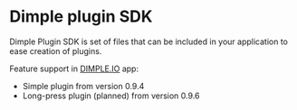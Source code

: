 Dimple plugin SDK
==========

Dimple Plugin SDK is set of files that can be included in your application to ease creation of plugins.

Feature support in [DIMPLE.IO](https://play.google.com/store/apps/details?id=io.dimple.s) app:
* Simple plugin from version 0.9.4
* Long-press plugin (planned) from version 0.9.6
